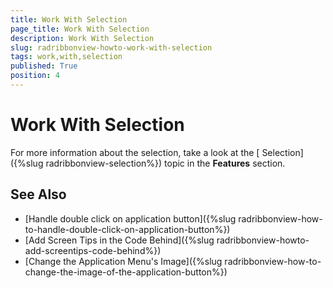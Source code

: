 ```yaml
---
title: Work With Selection
page_title: Work With Selection
description: Work With Selection
slug: radribbonview-howto-work-with-selection
tags: work,with,selection
published: True
position: 4
---
```


# Work With Selection

For more information about the selection, take a look at the [ Selection]({%slug radribbonview-selection%}) topic in the __Features__ section.

## See Also
 * [Handle double click on application button]({%slug radribbonview-how-to-handle-double-click-on-application-button%})
 * [Add Screen Tips in the Code Behind]({%slug radribbonview-howto-add-screentips-code-behind%})
 * [Change the Application Menu's Image]({%slug radribbonview-how-to-change-the-image-of-the-application-button%})